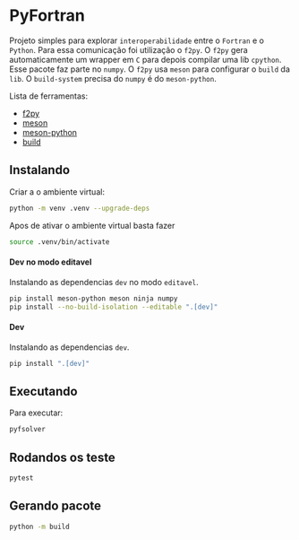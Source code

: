 # PyFortran

Projeto simples para explorar `interoperabilidade` entre o `Fortran` e o `Python`. Para essa comunicação foi utilização o `f2py`. O `f2py` gera automaticamente um wrapper em `C` para depois compilar uma lib `cpython`. Esse pacote faz parte no `numpy`. O `f2py` usa `meson` para configurar o `build` da `lib`. O `build-system` precisa do `numpy` é do  `meson-python`.

Lista de ferramentas:

 - [f2py](https://numpy.org/doc/stable/f2py/)
 - [meson](https://mesonbuild.com/)
 - [meson-python](https://mesonbuild.com/meson-python/)
 - [build](https://pypa-build.readthedocs.io/en/latest/)

## Instalando

Criar a o ambiente virtual:

```bash
python -m venv .venv --upgrade-deps
```

Apos de ativar o ambiente virtual basta fazer

```bash
source .venv/bin/activate
```

#### Dev no modo editavel

Instalando as dependencias `dev` no modo `editavel`.

```bash
pip install meson-python meson ninja numpy
pip install --no-build-isolation --editable ".[dev]"
```

#### Dev

Instalando as dependencias `dev`.

```bash
pip install ".[dev]"
```

## Executando

Para executar:

```bash
pyfsolver
```

## Rodandos os teste

```bash
pytest
```

## Gerando pacote

```bash
python -m build
```
